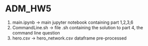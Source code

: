 # ADM_HW5

1. main.ipynb -> main jupyter notebook containing part 1,2,3,6
2. CommandLine.sh -> file .sh containing the solution to part 4, the command line question
3. hero.csv -> hero_network.csv dataframe pre-processed
